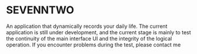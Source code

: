 # SEVENNTWO
An application that dynamically records your daily life. The current application is still under development, and the current stage is mainly to test the continuity of the main interface UI and the integrity of the logical operation. If you encounter problems during the test, please contact me
